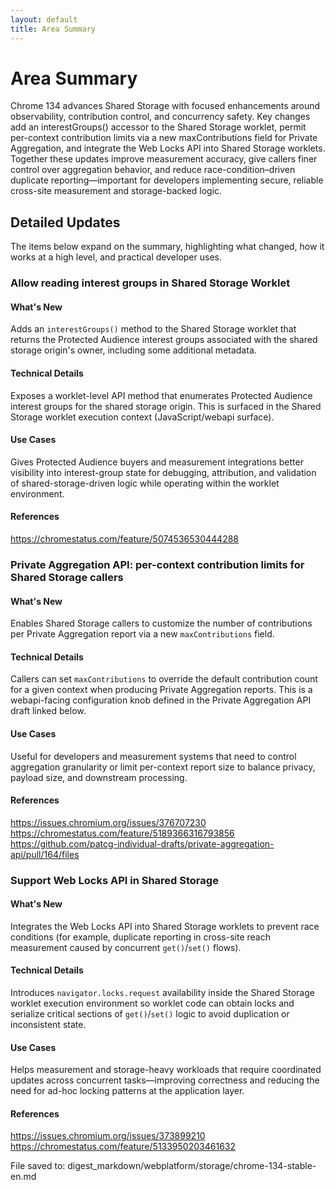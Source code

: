 ```yaml
---
layout: default
title: Area Summary
---
```


# Area Summary

Chrome 134 advances Shared Storage with focused enhancements around observability, contribution control, and concurrency safety. Key changes add an interestGroups() accessor to the Shared Storage worklet, permit per-context contribution limits via a new maxContributions field for Private Aggregation, and integrate the Web Locks API into Shared Storage worklets. Together these updates improve measurement accuracy, give callers finer control over aggregation behavior, and reduce race-condition–driven duplicate reporting—important for developers implementing secure, reliable cross-site measurement and storage-backed logic.

## Detailed Updates

The items below expand on the summary, highlighting what changed, how it works at a high level, and practical developer uses.

### Allow reading interest groups in Shared Storage Worklet

#### What's New
Adds an `interestGroups()` method to the Shared Storage worklet that returns the Protected Audience interest groups associated with the shared storage origin's owner, including some additional metadata.

#### Technical Details
Exposes a worklet-level API method that enumerates Protected Audience interest groups for the shared storage origin. This is surfaced in the Shared Storage worklet execution context (JavaScript/webapi surface).

#### Use Cases
Gives Protected Audience buyers and measurement integrations better visibility into interest-group state for debugging, attribution, and validation of shared-storage-driven logic while operating within the worklet environment.

#### References
https://chromestatus.com/feature/5074536530444288

### Private Aggregation API: per-context contribution limits for Shared Storage callers

#### What's New
Enables Shared Storage callers to customize the number of contributions per Private Aggregation report via a new `maxContributions` field.

#### Technical Details
Callers can set `maxContributions` to override the default contribution count for a given context when producing Private Aggregation reports. This is a webapi-facing configuration knob defined in the Private Aggregation API draft linked below.

#### Use Cases
Useful for developers and measurement systems that need to control aggregation granularity or limit per-context report size to balance privacy, payload size, and downstream processing.

#### References
https://issues.chromium.org/issues/376707230
https://chromestatus.com/feature/5189366316793856
https://github.com/patcg-individual-drafts/private-aggregation-api/pull/164/files

### Support Web Locks API in Shared Storage

#### What's New
Integrates the Web Locks API into Shared Storage worklets to prevent race conditions (for example, duplicate reporting in cross-site reach measurement caused by concurrent `get()`/`set()` flows).

#### Technical Details
Introduces `navigator.locks.request` availability inside the Shared Storage worklet execution environment so worklet code can obtain locks and serialize critical sections of `get()`/`set()` logic to avoid duplication or inconsistent state.

#### Use Cases
Helps measurement and storage-heavy workloads that require coordinated updates across concurrent tasks—improving correctness and reducing the need for ad-hoc locking patterns at the application layer.

#### References
https://issues.chromium.org/issues/373899210
https://chromestatus.com/feature/5133950203461632

File saved to: digest_markdown/webplatform/storage/chrome-134-stable-en.md
